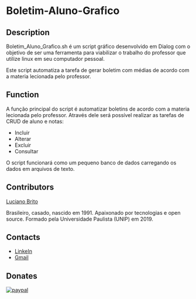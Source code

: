 # Boletim-Aluno-Grafico

## Description

Boletim_Aluno_Grafico.sh é um script gráfico desenvolvido em Dialog com o objetivo de ser uma ferramenta para viabilizar o trabalho do professor que utilize linux em seu computador pessoal.

Este script automatiza a tarefa de gerar boletim com médias de acordo com a materia lecionada pelo professor.


## Function

A função principal do script é automatizar boletins de acordo com a materia lecionada pelo professor.
Através dele será possível realizar as tarefas de CRUD de aluno e notas:

- Incluir
- Alterar
- Excluir
- Consultar

O script funcionará como um pequeno banco de dados carregando os dados em arquivos de texto.


## Contributors

[Luciano Brito](https://github.com/LucianoAparecidoBritoGuedes/)

Brasileiro, casado, nascido em 1991. Apaixonado por tecnologias e open source. Formado pela Universidade Paulista (UNIP) em 2019.


## Contacts

- [LinkeIn](https://www.linkedin.com/in/luciano-brito-76379374/)
- [Gmail](lucianobrito.dev@gmail.com)


## Donates

[![paypal](https://www.paypalobjects.com/en_US/i/btn/btn_donateCC_LG.gif)](https://www.paypal.com/cgi-bin/webscr?cmd=_s-xclic&hosted_button_id=UTMFZUHX6EUGE)
